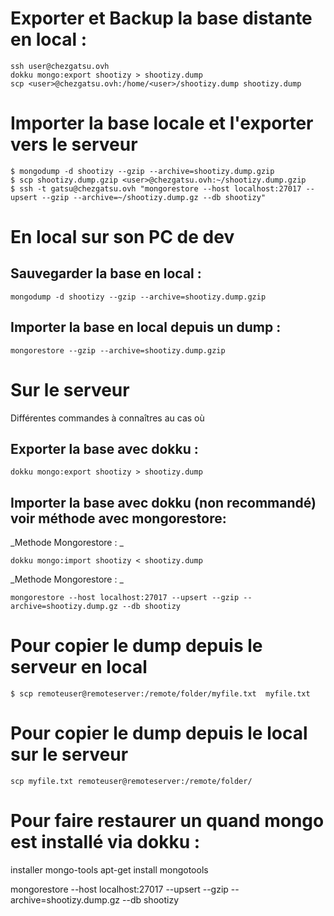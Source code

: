 # Exporter et Backup la base distante en local :

```
ssh user@chezgatsu.ovh
dokku mongo:export shootizy > shootizy.dump
scp <user>@chezgatsu.ovh:/home/<user>/shootizy.dump shootizy.dump
```

# Importer la base locale et l'exporter vers le serveur

```
$ mongodump -d shootizy --gzip --archive=shootizy.dump.gzip
$ scp shootizy.dump.gzip <user>@chezgatsu.ovh:~/shootizy.dump.gzip
$ ssh -t gatsu@chezgatsu.ovh "mongorestore --host localhost:27017 --upsert --gzip --archive=~/shootizy.dump.gz --db shootizy"
```

# En local sur son PC de dev

## Sauvegarder la base en local :

```
mongodump -d shootizy --gzip --archive=shootizy.dump.gzip
```

## Importer la base en local depuis un dump :

```
mongorestore --gzip --archive=shootizy.dump.gzip
```

# Sur le serveur

Différentes commandes à connaîtres au cas où

## Exporter la base avec dokku :

```
dokku mongo:export shootizy > shootizy.dump
```

## Importer la base avec dokku (non recommandé) voir méthode avec mongorestore:

_Methode Mongorestore : _

```
dokku mongo:import shootizy < shootizy.dump
```

_Methode Mongorestore : _

```
mongorestore --host localhost:27017 --upsert --gzip --archive=shootizy.dump.gz --db shootizy
```

# Pour copier le dump depuis le serveur en local

```
$ scp remoteuser@remoteserver:/remote/folder/myfile.txt  myfile.txt
```

# Pour copier le dump depuis le local sur le serveur

```
scp myfile.txt remoteuser@remoteserver:/remote/folder/
```

# Pour faire restaurer un quand mongo est installé via dokku :

installer mongo-tools
apt-get install mongotools

mongorestore --host localhost:27017 --upsert --gzip --archive=shootizy.dump.gz --db shootizy
